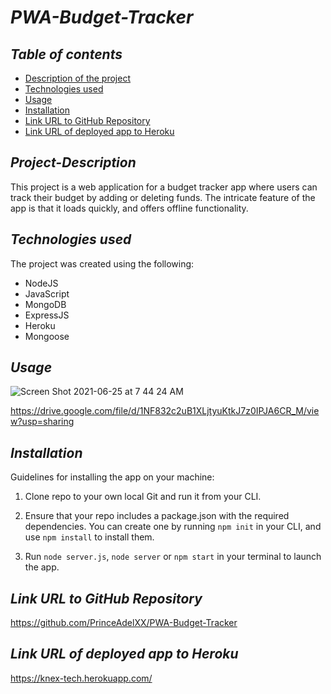 # **_PWA-Budget-Tracker_**

## **_Table of contents_**
* [Description of the project](#description-of-the-project)
* [Technologies used](#technologies-used)
* [Usage](#Usage)
* [Installation](#installation)
* [Link URL to GitHub Repository](#link-URL-to-GitHub-repository)
* [Link URL of deployed app to Heroku](#link-URL-of-deployed-app-to-Heroku)

## **_Project-Description_**

This project is a web application for a budget tracker app where users can track their budget by adding or deleting funds. The intricate feature of the app is that it loads quickly, and offers offline functionality.

## **_Technologies used_**
The project was created using the following:

* NodeJS
* JavaScript
* MongoDB
* ExpressJS
* Heroku
* Mongoose

## **_Usage_**

![Screen Shot 2021-06-25 at 7 44 24 AM](https://repository-images.githubusercontent.com/391936160/09dbb9bd-15ef-46bc-ade3-5f69a65edbd6.png)

https://drive.google.com/file/d/1NF832c2uB1XLjtyuKtkJ7z0IPJA6CR_M/view?usp=sharing


## **_Installation_**
Guidelines for installing the app on your machine: 

1. Clone  repo to your own local Git and run it from your CLI.

2. Ensure that your repo includes a package.json with the required dependencies. You can create one by running ```npm init``` in your CLI, and use ```npm install``` to install them.

3. Run ```node server.js```, ```node server``` or ```npm start``` in your terminal to launch the app.


## **_Link URL to GitHub Repository_**
https://github.com/PrinceAdelXX/PWA-Budget-Tracker

## **_Link URL of deployed app to Heroku_**
https://knex-tech.herokuapp.com/